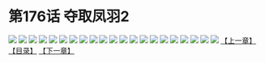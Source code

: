 # 第176话 夺取凤羽2
![](https://s2.baozimh.com/scomic/sanyanxiaotianlu-samanhua/0/175-xpvd/1.jpg)
![](https://s2.baozimh.com/scomic/sanyanxiaotianlu-samanhua/0/175-xpvd/2.jpg)
![](https://s2.baozimh.com/scomic/sanyanxiaotianlu-samanhua/0/175-xpvd/3.jpg)
![](https://s2.baozimh.com/scomic/sanyanxiaotianlu-samanhua/0/175-xpvd/4.jpg)
![](https://s2.baozimh.com/scomic/sanyanxiaotianlu-samanhua/0/175-xpvd/5.jpg)
![](https://s2.baozimh.com/scomic/sanyanxiaotianlu-samanhua/0/175-xpvd/6.jpg)
![](https://s2.baozimh.com/scomic/sanyanxiaotianlu-samanhua/0/175-xpvd/7.jpg)
![](https://s2.baozimh.com/scomic/sanyanxiaotianlu-samanhua/0/175-xpvd/8.jpg)
![](https://s2.baozimh.com/scomic/sanyanxiaotianlu-samanhua/0/175-xpvd/9.jpg)
![](https://s2.baozimh.com/scomic/sanyanxiaotianlu-samanhua/0/175-xpvd/10.jpg)
![](https://s2.baozimh.com/scomic/sanyanxiaotianlu-samanhua/0/175-xpvd/11.jpg)
![](https://s2.baozimh.com/scomic/sanyanxiaotianlu-samanhua/0/175-xpvd/12.jpg)
![](https://s2.baozimh.com/scomic/sanyanxiaotianlu-samanhua/0/175-xpvd/13.jpg)
![](https://s2.baozimh.com/scomic/sanyanxiaotianlu-samanhua/0/175-xpvd/14.jpg)
![](https://s2.baozimh.com/scomic/sanyanxiaotianlu-samanhua/0/175-xpvd/15.jpg)
![](https://s2.baozimh.com/scomic/sanyanxiaotianlu-samanhua/0/175-xpvd/16.jpg)
![](https://s2.baozimh.com/scomic/sanyanxiaotianlu-samanhua/0/175-xpvd/17.jpg)
![](https://s2.baozimh.com/scomic/sanyanxiaotianlu-samanhua/0/175-xpvd/18.jpg)
![](https://s2.baozimh.com/scomic/sanyanxiaotianlu-samanhua/0/175-xpvd/19.jpg)
![](https://s2.baozimh.com/scomic/sanyanxiaotianlu-samanhua/0/175-xpvd/20.jpg)
![](https://s2.baozimh.com/scomic/sanyanxiaotianlu-samanhua/0/175-xpvd/21.jpg)
[【上一章】](./175.md)
[【目录】](./README.md)
[【下一章】](./177.md)
